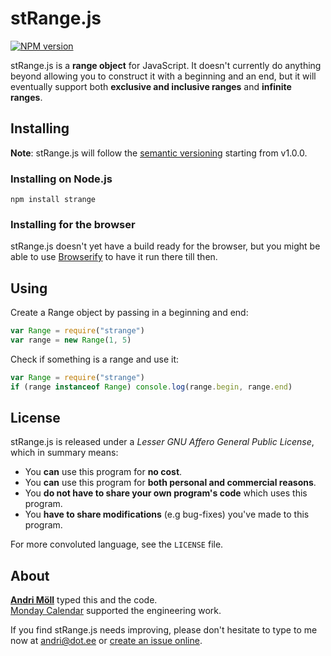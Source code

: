 stRange.js
==========
[![NPM version][npm-badge]](http://badge.fury.io/js/strange)

stRange.js is a **range object** for JavaScript. It doesn't currently do
anything beyond allowing you to construct it with a beginning and an end, but it
will eventually support both **exclusive and inclusive ranges** and **infinite
ranges**.

[npm-badge]: https://badge.fury.io/js/strange.png


Installing
----------
**Note**: stRange.js will follow the [semantic versioning](http://semver.org/)
starting from v1.0.0.

### Installing on Node.js
```
npm install strange
```

### Installing for the browser
stRange.js doesn't yet have a build ready for the browser, but you might be able
to use [Browserify][browserify] to have it run there till then.

[browserify]: https://github.com/substack/node-browserify


Using
-----
Create a Range object by passing in a beginning and end:
```javascript
var Range = require("strange")
var range = new Range(1, 5)
```

Check if something is a range and use it:
```javascript
var Range = require("strange")
if (range instanceof Range) console.log(range.begin, range.end)
```


License
-------
stRange.js is released under a *Lesser GNU Affero General Public License*, which in summary means:

- You **can** use this program for **no cost**.
- You **can** use this program for **both personal and commercial reasons**.
- You **do not have to share your own program's code** which uses this program.
- You **have to share modifications** (e.g bug-fixes) you've made to this program.

For more convoluted language, see the `LICENSE` file.


About
-----
**[Andri Möll](http://themoll.com)** typed this and the code.  
[Monday Calendar](https://mondayapp.com) supported the engineering work.

If you find stRange.js needs improving, please don't hesitate to type to me now at [andri@dot.ee](mailto:andri@dot.ee) or [create an issue online](https://github.com/moll/js-strange/issues).
